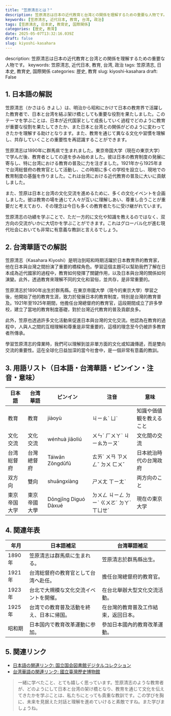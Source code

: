 ```yaml
---
title: "笠原清志とは？"
description: 笠原清志は日本の近代教育と台湾との関係を理解するための重要な人物です。
keywords: [笠原清志, 近代日本, 教育, 台湾, 政治]
tags: [笠原清志, 日本史, 教育史, 国際関係]
categories: [歴史, 教育]
date: 2025-05-07T13:32:16.039Z
draft: false
slug: kiyoshi-kasahara
---
```


description: 笠原清志は日本の近代教育と台湾との関係を理解するための重要な人物です。
keywords: 笠原清志, 近代日本, 教育, 台湾, 政治
tags: 笠原清志, 日本史, 教育史, 国際関係
categories: 歴史, 教育
slug: kiyoshi-kasahara
draft: False

## 1. 日本語の解説

笠原清志（かさはら きよし）は、明治から昭和にかけて日本の教育界で活躍した教育者で、日本と台湾を結ぶ架け橋としても重要な役割を果たしました。このテーマを学ぶことは、日本が近代国家として成長していく過程でどのように教育が重要な役割を果たしてきたか、また日本と台湾との関係がどのように変わってきたかを理解する助けとなります。また、教育を通じて異なる文化や習慣を理解し、共存していくことの重要性を再認識することができます。

笠原清志は1890年に群馬県で生まれました。東京帝国大学（現在の東京大学）で学んだ後、教育者としての道を歩み始めました。彼は日本の教育制度の発展に寄与し、特に台湾における教育の普及に力を注ぎました。1921年から1925年まで台湾総督府の教育官として活動し、この時期に多くの学校を設立し、現地での教育制度の基盤を作りました。これは台湾における近代教育の普及に大いに貢献しました。

また、笠原は日本と台湾の文化交流を進めるために、多くの文化イベントを企画しました。彼は教育の場を通じて人々が互いに理解しあい、尊重し合うことが重要だと考えており、その理念は今日も多くの教育者たちに受け継がれています。

笠原清志の功績を学ぶことで、ただ一方的に文化や知識を教えるのではなく、双方向の交流がいかに大切かを学ぶことができます。これはグローバル化が進む現代社会においても非常に有意義な教訓と言えるでしょう。

## 2. 台湾華語での解説  

笠原清志（Kasahara Kiyoshi）是明治到昭和時期活躍於日本教育界的教育家，他在日本與台灣之間扮演了重要的橋樑角色。學習這個主題可以幫助我們了解在日本成為近代國家的過程中，教育如何發揮了關鍵作用，以及日本與台灣的關係如何演變。此外，透過教育來理解不同的文化和習俗，並共存，是非常重要的。

笠原清志於1890年出生於群馬縣。在東京帝國大學（現今的東京大學）學習之後，他開始了他的教育生涯，致力於發展日本的教育制度，特別是台灣的教育普及。1921年至1925年期間，他擔任台灣總督府的教育官，這段期間成立了許多學校，建立了當地的教育制度基礎，對於台灣近代教育的普及貢獻良多。

此外，笠原也透過許多文化活動來促進日本與台灣的文化交流。他認為在教育的過程中，人與人之間的互相理解和尊重是非常重要的，這樣的理念至今仍被許多教育者所傳承。

學習笠原清志的偉業時，我們可以理解到並非單方面的文化或知識傳遞，而是雙向交流的重要性。這在全球化日益加深的當今社會中，是一個非常有意義的教訓。

## 3. 用語リスト（日本語・台湾華語・ピンイン・注音・意味）

| 日本語       | 台湾華語        | ピンイン            | 注音       | 意味                     |
|--------------|----------------|-------------------|-----------|------------------------|
| 教育         | 教育           | jiàoyù            | ㄐㄧㄠˋ ㄩˋ | 知識や価値観を教えること   |
| 文化交流     | 文化交流       | wénhuà jiāoliú    | ㄨㄣˊ ㄏㄨㄚˋ ㄐㄧㄠㄌㄧㄡˊ   | 文化間の交流            |
| 台湾総督府   | 台灣總督府     | Táiwān Zǒngdūfǔ  | ㄊㄞˊ ㄨㄢ ㄗㄨㄥˇ ㄉㄨ ㄈㄨˇ| 日本統治時代の台灣政府  |
| 双方向       | 雙向           | shuāngxiàng      | ㄕㄨㄤ ㄒㄧㄤˋ | 両方向のこと           |
| 東京帝国大学 | 東京帝國大學   | Dōngjīng Dìguó Dàxué | ㄉㄨㄥ ㄐㄧㄥ ㄉㄧˋ ㄍㄨㄛˊ ㄉㄚˋ ㄒㄩㄝˊ | 現在の東京大学         |

## 4. 関連年表

| 年月     | 日本語補足                                          | 台湾華語補足                                      |
|----------|--------------------------------------------------|----------------------------------------------|
| 1890年   | 笠原清志は群馬県に生まれる。                          | 笠原清志於群馬縣出生。                               |
| 1921年   | 台湾総督府の教育官として台湾へ赴任。                 | 擔任台灣總督府的教育官。                              |
| 1923年   | 台北で大規模な文化交流イベントを開催。                | 在台北舉辦大型文化交流活動。                         |
| 1925年   | 台湾での教育普及活動を終え、日本に帰国。              | 在台灣的教育普及工作結束，返回日本。                    |
| 昭和期   | 日本国内で教育改革運動に参加。                         | 參加日本國內的教育改革運動。                         |

## 5. 関連リンク 

- [日本語の関連リンク: 国立国会図書館デジタルコレクション](https://www.ndl.go.jp)
- [台湾華語の関連リンク: 國立臺灣歷史博物館](https://www.nmth.gov.tw/)

>一緒に学べたこと、とても嬉しく思っています。笠原清志のような教育者が、どのようにして日本と台湾の架け橋となり、教育を通じて文化を伝えてきたかを学ぶことは、私たちにとっても貴重な教訓です。この学びを胸に、未来を見据えた対話と理解を進めていけると素敵ですね。また学びましょうね。